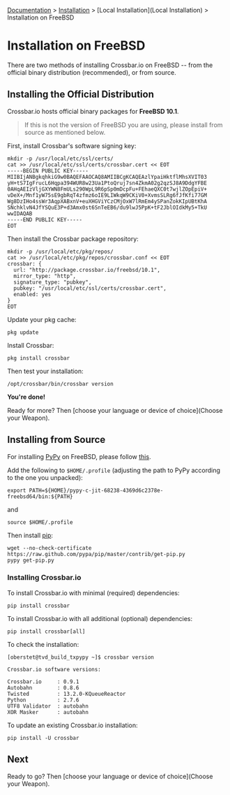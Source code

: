 [Documentation](.) > [Installation](Installation) > [Local Installation](Local Installation) > Installation on FreeBSD

# Installation on FreeBSD

There are two methods of installing Crossbar.io on FreeBSD -- from the official binary distribution (recommended), or from source.

## Installing the Official Distribution

Crossbar.io hosts official binary packages for **FreeBSD 10.1**.

> If this is not the version of FreeBSD you are using, please install from source as mentioned below.

First, install Crossbar's software signing key:

    mkdir -p /usr/local/etc/ssl/certs/
    cat >> /usr/local/etc/ssl/certs/crossbar.cert << EOT
    -----BEGIN PUBLIC KEY-----
    MIIBIjANBgkqhkiG9w0BAQEFAAOCAQ8AMIIBCgKCAQEAzlYpaiHktflMhsXVIT03
    yH+tS7IgFrucL6Hqpa394WUR8w23Ua1PtoQruj7sn4ZkmA02g2qzSJ8A9DdgYFBE
    0AHqAEIzVljGXYWN8FmULs290WpL9R6pSp0mDcpFu+FEhaeQXC0t7wjlZOpEpiV+
    vDeX+/Mnf1yW75sE9gbRqT4zfmz6oIE9LIWkqW9CKiV0+XvmsSLRg6fJfKfi77GM
    Wg8DzIHo4ssWr3AqpXABxnV+euXHGViYCzCMjOxW7lRmEm4ySPanZokKIpUBtKhA
    SNchklvN4JfYSQuE3P+d3Amx0st6SnTeEB6/du9lwJ5PpK+tF2JblOIdkMy5+TkU
    wwIDAQAB
    -----END PUBLIC KEY-----
    EOT

Then install the Crossbar package repository:

    mkdir -p /usr/local/etc/pkg/repos/
    cat >> /usr/local/etc/pkg/repos/crossbar.conf << EOT
    crossbar: {
      url: "http://package.crossbar.io/freebsd/10.1",
      mirror_type: "http",
      signature_type: "pubkey",
      pubkey: "/usr/local/etc/ssl/certs/crossbar.cert",
      enabled: yes
    }
    EOT

Update your pkg cache:

    pkg update

Install Crossbar:

    pkg install crossbar

Then test your installation:

    /opt/crossbar/bin/crossbar version

**You're done!**

Ready for more? Then [choose your language or device of choice](Choose your Weapon).


## Installing from Source

For installing [PyPy](http://pypy.org/) on FreeBSD, please follow [this](http://tavendo.com/blog/post/pypy-on-freebsd-nightlies/).

Add the following to `$HOME/.profile` (adjusting the path to PyPy according to the one you unpacked):

```shell
export PATH=${HOME}/pypy-c-jit-68238-4369d6c2378e-freebsd64/bin:${PATH}
```

and

    source $HOME/.profile

Then install [pip](http://pip.readthedocs.org/en/latest/installing.html):

    wget --no-check-certificate https://raw.github.com/pypa/pip/master/contrib/get-pip.py
    pypy get-pip.py

### Installing Crossbar.io

To install Crossbar.io with minimal (required) dependencies:

    pip install crossbar

To install Crossbar.io with all additional (optional) dependencies:

    pip install crossbar[all]

To check the installation:

```console
[oberstet@tvd_build_txpypy ~]$ crossbar version

Crossbar.io software versions:

Crossbar.io     : 0.9.1
Autobahn        : 0.8.6
Twisted         : 13.2.0-KQueueReactor
Python          : 2.7.6
UTF8 Validator  : autobahn
XOR Masker      : autobahn
```

To update an existing Crossbar.io installation:

    pip install -U crossbar

## Next

Ready to go? Then [choose your language or device of choice](Choose your Weapon).
